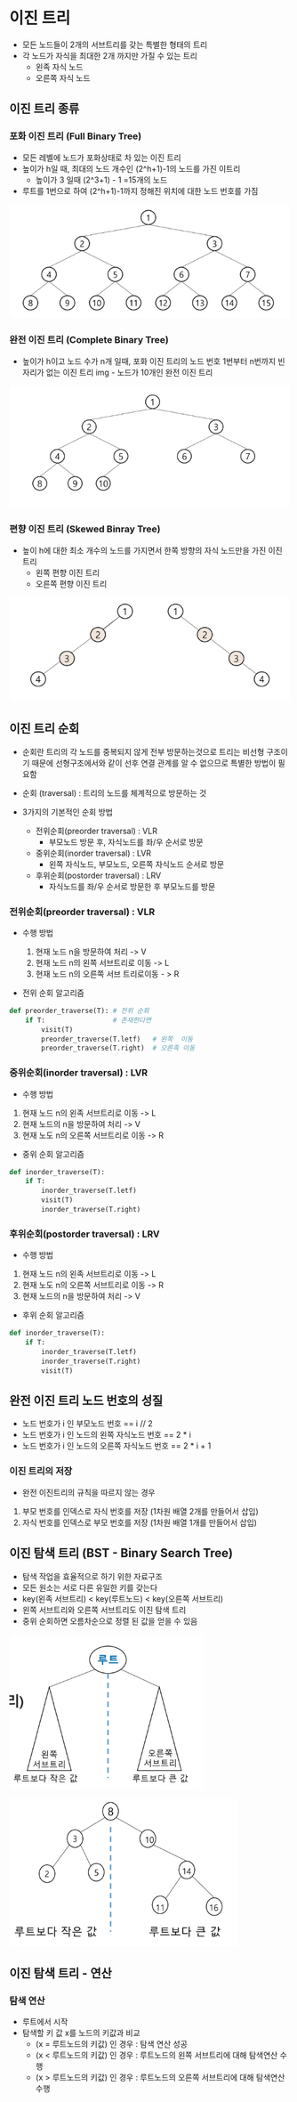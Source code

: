 # 이진 트리
- 모든 노드들이 2개의 서브트리를 갖는 특별한 형태의 트리
- 각 노드가 자식을 최대한 2개 까지만 가질 수 있는 트리 
    - 왼족 자식 노드
    - 오른쪽 자식 노드
    
## 이진 트리 종류
### 포화 이진 트리 (Full Binary Tree)
- 모든 레벨에 노드가 포화상태로 차 있는 이진 트리
- 높이가 h일 때, 최대의 노드 개수인 (2^h+1)-1의 노드를 가진 이트리
  - 높이가 3 일때 (2^3+1) - 1 =15개의 노드 
- 루트를 1번으로 하여 (2^h+1)-1까지 정해진 위치에 대한 노드 번호를 가짐

![img.png](img_for_Python/Fullbinarytree.png)
  
### 완전 이진 트리 (Complete Binary Tree)
- 높이가 h이고 노드 수가 n개 일때, 포화 이진 트리의 노드 번호 1번부터 n번까지 빈 자리가 없는 이진 트리
img - 노드가 10개인 완전 이진 트리
  
![img.png](img_for_Python/Completebinarytree.png)

### 편향 이진 트리 (Skewed Binray Tree)
- 높이 h에 대한 최소 개수의 노드를 가지면서 한쪽 방향의 자식 노드만을 가진 이진 트리
  - 왼쪽 편향 이진 트리
  - 오른쪽 편향 이진 트리
  
![img.png](img_for_Python/Skewedbinraytree.png)

## 이진 트리 순회
- 순회란 트리의 각 노드를 중복되지 않게 전부 방문하는것으로 트리는 비선형 구조이기 때문에 선형구조에서와 같이 선후 연결 관계를 알 수 없으므로 특별한 방법이 필요함

- 순회 (traversal) : 트리의 노드를 체계적으로 방문하는 것
- 3가지의 기본적인 순회 방법
  - 전위순회(preorder traversal) : VLR
    - 부모노드 방문 후, 자식노드를 좌/우 순서로 방문
  - 중위순회(inorder traversal) : LVR
    - 왼쪽 자식노드, 부모노드, 오른쪽 자식노드 순서로 방문
  - 후위순회(postorder traversal) : LRV
    - 자식노드를 좌/우 순서로 방문한 후 부모노드를 방문
  
### 전위순회(preorder traversal) : VLR
- 수행 방법
  1) 현재 노드 n을 방문하여 처리 -> V
  2) 현재 노드 n의 왼쪽 서브트리로 이동 -> L
  3) 현재 노드 n의 오른쪽 서브 트리로이동 - > R
  
- 전위 순회 알고리즘
```python
def preorder_traverse(T): # 전위 순회
    if T:                 # 존재한다면
        visit(T)
        preorder_traverse(T.letf)   # 왼쪽  이동
        preorder_traverse(T.right)  # 오른족 이동
```

### 중위순회(inorder traversal) : LVR
- 수행 방법
 1) 현재 노드 n의 왼족 서브트리로 이동 -> L
 2) 현재 노드의 n을 방문하여 처리 -> V
 3) 현재 노도 n의 오른쪽 서브트리로 이동 -> R

- 중위 순회 알고리즘
```python
def inorder_traverse(T):
    if T:
        inorder_traverse(T.letf)
        visit(T)
        inorder_traverse(T.right)
```

### 후위순회(postorder traversal) : LRV
- 수행 방법
 1) 현재 노드 n의 왼족 서브트리로 이동 -> L
 2) 현재 노도 n의 오른쪽 서브트리로 이동 -> R
 3) 현재 노드의 n을 방문하여 처리 -> V

- 후위 순회 알고리즘
```python
def inorder_traverse(T):
    if T:
        inorder_traverse(T.letf)
        inorder_traverse(T.right)
        visit(T)
```

## 완전 이진 트리 노드 번호의 성질
- 노드 번호가 i 인 부모노드 번호 == i // 2
- 노드 번호가 i 인 노드의 왼쪽 자식노드 번호 == 2 * i
- 노드 번호가 i 인 노드의 오른쪽 자식노드 번호 == 2 * i + 1

### 이진 트리의 저장
- 완전 이진트리의 규칙을 따르지 않는 경우
1. 부모 번호를 인덱스로 자식 번호를 저장 (1차원 배열 2개를 만들어서 삽입)
2. 자식 번호를 인덱스로 부모 번호를 저장 (1차원 배열 1개를 만들어서 삽입)


## 이진 탐색 트리 (BST - Binary Search Tree)
- 탐색 작업을 효율적으로 하기 위한 자료구조
- 모든 원소는 서로 다른 유일한 키를 갖는다
- key(왼족 서브트리) < key(루트노드) < key(오른쪽 서브트리)
- 왼쪽 서브트리와 오른쪽 서브트리도 이진 탐색 트리
- 중위 순회하면 오름차순으로 정렬 된 값을 얻을 수 있음

![img.png](img_for_Python/BST.png)

![img_1.png](img_for_Python/BST_2.png)

## 이진 탐색 트리 - 연산
### 탐색 연산
- 루트에서 시작
- 탐색할 키 값 x를 노드의 키값과 비교
  - (x = 루트노드의 키값) 인 경우 : 탐색 연산 성공
  - (x < 루트노드의 키값) 인 경우 : 루트노드의 왼쪽 서브트리에 대해 탐색연산 수행
  - (x > 루트노드의 키값) 인 경우 : 루트노드의 오른쪽 서브트리에 대해 탐색연산 수행
  
